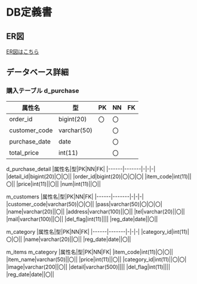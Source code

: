 # DB定義書
## ER図
[ER図はこちら](https://github.com/Aso2001195/2021sys-design/blob/main/DB/ER.md　"ER図はこちら")

## データベース詳細
### 購入テーブル d_purchase
|属性名|型|PK|NN|FK|
|------|-------|-|-|-|
|order_id|bigint(20)|〇|〇||
|customer_code|varchar(50)||〇||
|purchase_date|date||〇||
|total_price|int(11)||〇||

d_purchase_detail
|属性名|型|PK|NN|FK|
|------|-------|-|-|-|
|detail_id|bigint(20)|〇|〇||
|order_id|bigint(20)|〇|〇|〇|
|item_code|int(11)||〇||
|price|int(11)||〇||
|num|int(11)||〇||

m_customers
|属性名|型|PK|NN|FK|
|------|-------|-|-|-|
|customer_code|varchar(50)|〇|〇||
|pass|varchar(50)|〇|〇|〇|
|name|varchar(20)||〇||
|address|varchar(100)||〇||
|tel|varchar(20)||〇||
|mail|varchar(100)||〇||
|del_flag|int(11)||||
|reg_date|date||〇||

m_category
|属性名|型|PK|NN|FK|
|------|-------|-|-|-|
|category_id|int(11)|〇|〇||
|name|varchar(20)||〇||
|reg_date|date||〇||

m_items
m_category
|属性名|型|PK|NN|FK|
|item_code|int(11)|〇|〇||
|item_name|varchar(50)||〇||
|price|int(11)||〇||
|category_id|int(11)||〇|〇|
|image|varchar(200||〇||
|detail|varchar(500)||||
|del_flag|int(11)||||
|reg_date|date||〇||
